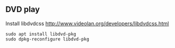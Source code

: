 ## DVD play

Install libdvdcss <http://www.videolan.org/developers/libdvdcss.html>

```
sudo apt install libdvd-pkg
sudo dpkg-reconfigure libdvd-pkg
```